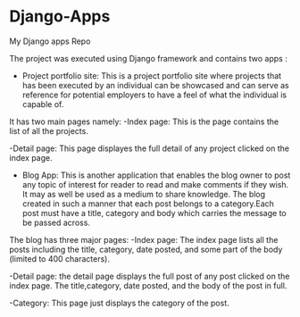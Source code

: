 # Django-Apps
My Django apps Repo

The project was executed using Django framework and contains two apps :

- Project portfolio site: This is a project portfolio site where projects that 
has been executed by an individual can be showcased and can serve as reference for potential
employers to have a feel of what the individual is capable of.

It has two main pages namely:
-Index page: This is the page contains the list of all the projects.

-Detail page: This page displayes the full detail of any project clicked
on the index page.


- Blog App: This is another application that enables the blog owner to post any topic of interest
for reader to read and make comments if they wish. It may as well be used as a medium to share knowledge.
The blog created in such a manner that each post belongs to a category.Each post must have a title,
category and body which carries the message to be passed across.

The blog has three major pages:
-Index page: The index page lists all the posts including the title, category, date posted, and some part of
the body (limited to 400 characters).

-Detail page: the detail page displays the full post of any post clicked on the index page. The title,category, date posted,
and the body of the post in full.

-Category: This page just displays the category of the post.



